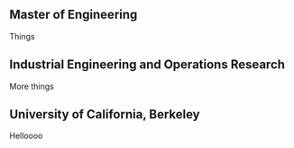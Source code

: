 ## Master of Engineering

Things

## Industrial Engineering and Operations Research

More things

## University of California, Berkeley

Helloooo
